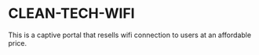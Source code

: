 # CLEAN-TECH-WIFI
This is a captive portal that resells wifi connection to users at an affordable price.
